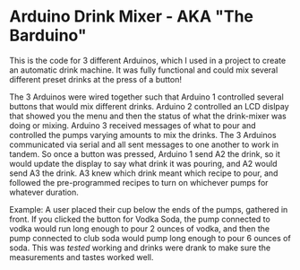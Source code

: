 # Arduino Drink Mixer - AKA "The Barduino"

This is the code for 3 different Arduinos, which I used in a project to create an automatic drink machine.
It was fully functional and could mix several different preset drinks at the press of a button!

The 3 Arduinos were wired together such that Arduino 1 controlled several buttons that would mix different drinks. 
Arduino 2 controlled an LCD dislpay that showed you the menu and then the status of what the drink-mixer was doing or mixing.
Arduino 3 received messages of what to pour and controlled the pumps varying amounts to mix the drinks. The 3 Arduinos communicated
via serial and all sent messages to one another to work in tandem. So once a button was pressed, Arduino 1 send A2 the drink, so it 
would update the display to say what drink it was pouring, and A2 would send A3 the drink. A3 knew which drink meant which recipe to pour,
and followed the pre-programmed recipes to turn on whichever pumps for whatever duration.

Example: A user placed their cup below the ends of the pumps, gathered in front. If you clicked the button for Vodka Soda, the pump connected 
to vodka would run long enough to pour 2 ounces of vodka, and then the pump connected to club soda would pump long enough to 
pour 6 ounces of soda. This was *tested* working and drinks were drank to make sure the measurements and tastes worked well. 
